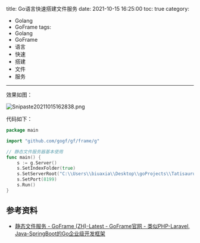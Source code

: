 title: Go语言快速搭建文件服务
date: 2021-10-15 16:25:00
toc: true
category:
- Golang
- GoFrame
tags:
- Golang
- GoFrame
- 语言
- 快速
- 搭建
- 文件
- 服务
---

效果如图：

![Snipaste20211015162838.png](https://b3logfile.com/file/2021/10/Snipaste_2021-10-15_16-28-38-9196f174.png)

代码如下：

```go
package main

import "github.com/gogf/gf/frame/g"

// 静态文件服务器基本使用
func main() {
	s := g.Server()
	s.SetIndexFolder(true)
	s.SetServerRoot("C:\\Users\\biuaxia\\Desktop\\goProjects\\Tatisaurus")
	s.SetPort(8199)
	s.Run()
}
```

## 参考资料

* [静态文件服务 - GoFrame (ZH)-Latest - GoFrame官网 - 类似PHP-Laravel, Java-SpringBoot的Go企业级开发框架](https://goframe.org/pages/viewpage.action?pageId=1114172#id-%E9%9D%99%E6%80%81%E6%96%87%E4%BB%B6%E6%9C%8D%E5%8A%A1-%E7%A4%BA%E4%BE%8B2%EF%BC%8C%E9%9D%99%E6%80%81%E7%9B%AE%E5%BD%95%E6%98%A0%E5%B0%84)